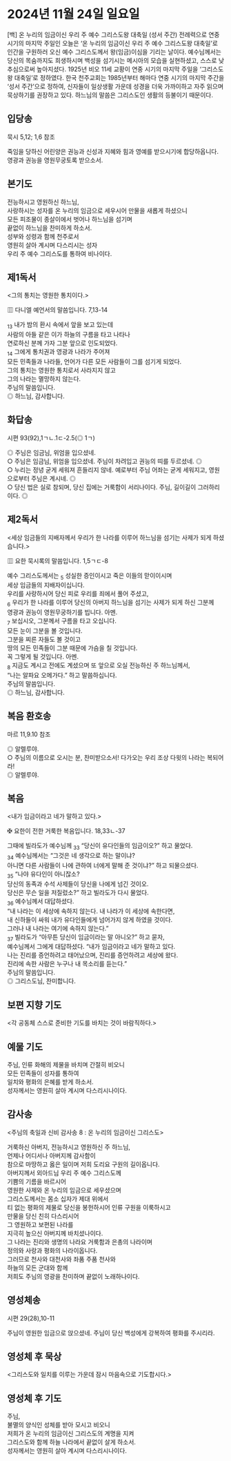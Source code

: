 # 2024년 11월 24일 일요일

[백] 온 누리의 임금이신 우리 주 예수 그리스도왕 대축일 (성서 주간)
전례력으로 연중 시기의 마지막 주일인 오늘은 ‘온 누리의 임금이신 우리 주 예수 그리스도왕 대축일’로 인간을 구원하러 오신 예수 그리스도께서 왕(임금)이심을 기리는 날이다. 예수님께서는 당신의 목숨까지도 희생하시며 백성을 섬기시는 메시아의 모습을 실현하셨고, 스스로 낮추심으로써 높아지셨다. 1925년 비오 11세 교황이 연중 시기의 마지막 주일을 ‘그리스도왕 대축일’로 정하였다.
한국 천주교회는 1985년부터 해마다 연중 시기의 마지막 주간을 ‘성서 주간’으로 정하여, 신자들이 일상생활 가운데 성경을 더욱 가까이하고 자주 읽으며 묵상하기를 권장하고 있다. 하느님의 말씀은 그리스도인 생활의 등불이기 때문이다.


## 입당송

묵시 5,12; 1,6 참조

죽임을 당하신 어린양은 권능과 신성과 지혜와 힘과 영예를 받으시기에 합당하옵니다. 영광과 권능을 영원무궁토록 받으소서.  
  
## 본기도

전능하시고 영원하신 하느님,  
사랑하시는 성자를 온 누리의 임금으로 세우시어 만물을 새롭게 하셨으니  
모든 피조물이 종살이에서 벗어나 하느님을 섬기며  
끝없이 하느님을 찬미하게 하소서.  
성부와 성령과 함께 천주로서  
영원히 살아 계시며 다스리시는 성자  
우리 주 예수 그리스도를 통하여 비나이다.  
  
## 제1독서

<그의 통치는 영원한 통치이다.>

▥ 다니엘 예언서의 말씀입니다. 7,13-14

<sub>13</sub> 내가 밤의 환시 속에서 앞을 보고 있는데  
사람의 아들 같은 이가 하늘의 구름을 타고 나타나  
연로하신 분께 가자 그분 앞으로 인도되었다.  
<sub>14</sub> 그에게 통치권과 영광과 나라가 주어져  
모든 민족들과 나라들, 언어가 다른 모든 사람들이 그를 섬기게 되었다.  
그의 통치는 영원한 통치로서 사라지지 않고  
그의 나라는 멸망하지 않는다.  
주님의 말씀입니다.  
◎ 하느님, 감사합니다.  
  
## 화답송

시편 93(92),1ㄱㄴ.1ㄷ-2.5(◎ 1ㄱ)

◎ 주님은 임금님, 위엄을 입으셨네.  
○ 주님은 임금님, 위엄을 입으셨네. 주님이 차려입고 권능의 띠를 두르셨네. ◎  
○ 누리는 정녕 굳게 세워져 흔들리지 않네. 예로부터 주님 어좌는 굳게 세워지고, 영원으로부터 주님은 계시네. ◎  
○ 당신 법은 실로 참되며, 당신 집에는 거룩함이 서리나이다. 주님, 길이길이 그러하리이다. ◎  
  
## 제2독서

<세상 임금들의 지배자께서 우리가 한 나라를 이루어 하느님을 섬기는 사제가 되게 하셨습니다.>

▥ 요한 묵시록의 말씀입니다. 1,5ㄱㄷ-8

예수 그리스도께서는 <sub>5</sub> 성실한 증인이시고 죽은 이들의 맏이이시며  
세상 임금들의 지배자이십니다.  
우리를 사랑하시어 당신 피로 우리를 죄에서 풀어 주셨고,  
<sub>6</sub> 우리가 한 나라를 이루어 당신의 아버지 하느님을 섬기는 사제가 되게 하신 그분께  
영광과 권능이 영원무궁하기를 빕니다. 아멘.  
<sub>7</sub> 보십시오, 그분께서 구름을 타고 오십니다.  
모든 눈이 그분을 볼 것입니다.  
그분을 찌른 자들도 볼 것이고  
땅의 모든 민족들이 그분 때문에 가슴을 칠 것입니다.  
꼭 그렇게 될 것입니다. 아멘.  
<sub>8</sub> 지금도 계시고 전에도 계셨으며 또 앞으로 오실 전능하신 주 하느님께서,  
“나는 알파요 오메가다.” 하고 말씀하십니다.  
주님의 말씀입니다.  
◎ 하느님, 감사합니다.  
  
## 복음 환호송

마르 11,9.10 참조

◎ 알렐루야.  
○ 주님의 이름으로 오시는 분, 찬미받으소서! 다가오는 우리 조상 다윗의 나라는 복되어라!  
◎ 알렐루야.  
  
## 복음

<내가 임금이라고 네가 말하고 있다.>

✠ 요한이 전한 거룩한 복음입니다. 18,33ㄴ-37

그때에 빌라도가 예수님께 <sub>33</sub> “당신이 유다인들의 임금이오?” 하고 물었다.  
<sub>34</sub> 예수님께서는 “그것은 네 생각으로 하는 말이냐?  
아니면 다른 사람들이 나에 관하여 너에게 말해 준 것이냐?” 하고 되물으셨다.  
<sub>35</sub> “나야 유다인이 아니잖소?  
당신의 동족과 수석 사제들이 당신을 나에게 넘긴 것이오.  
당신은 무슨 일을 저질렀소?” 하고 빌라도가 다시 물었다.  
<sub>36</sub> 예수님께서 대답하셨다.  
“내 나라는 이 세상에 속하지 않는다. 내 나라가 이 세상에 속한다면,  
내 신하들이 싸워 내가 유다인들에게 넘어가지 않게 하였을 것이다.  
그러나 내 나라는 여기에 속하지 않는다.”  
<sub>37</sub> 빌라도가 “아무튼 당신이 임금이라는 말 아니오?” 하고 묻자,  
예수님께서 그에게 대답하셨다. “내가 임금이라고 네가 말하고 있다.  
나는 진리를 증언하려고 태어났으며, 진리를 증언하려고 세상에 왔다.  
진리에 속한 사람은 누구나 내 목소리를 듣는다.”  
주님의 말씀입니다.  
◎ 그리스도님, 찬미합니다.  
  
## 보편 지향 기도

<각 공동체 스스로 준비한 기도를 바치는 것이 바람직하다.>

  
## 예물 기도

주님, 인류 화해의 제물을 바치며 간절히 비오니  
모든 민족들이 성자를 통하여  
일치와 평화의 은혜를 받게 하소서.  
성자께서는 영원히 살아 계시며 다스리시나이다.  
  
## 감사송

<주님의 축일과 신비 감사송 8 : 온 누리의 임금이신 그리스도>

거룩하신 아버지, 전능하시고 영원하신 주 하느님,  
언제나 어디서나 아버지께 감사함이  
참으로 마땅하고 옳은 일이며 저희 도리요 구원의 길이옵니다.  
아버지께서 외아드님 우리 주 예수 그리스도께  
기쁨의 기름을 바르시어  
영원한 사제와 온 누리의 임금으로 세우셨으며  
그리스도께서는 몸소 십자가 제대 위에서  
티 없는 평화의 제물로 당신을 봉헌하시어 인류 구원을 이룩하시고  
만물을 당신 친히 다스리시어  
그 영원하고 보편된 나라를  
지극히 높으신 아버지께 바치셨나이다.  
그 나라는 진리와 생명의 나라요 거룩함과 은총의 나라이며  
정의와 사랑과 평화의 나라이옵니다.  
그러므로 천사와 대천사와 좌품 주품 천사와  
하늘의 모든 군대와 함께  
저희도 주님의 영광을 찬미하며 끝없이 노래하나이다.  
  
## 영성체송

시편 29(28),10-11

주님이 영원한 임금으로 앉으셨네. 주님이 당신 백성에게 강복하여 평화를 주시리라.  
  
## 영성체 후 묵상

<그리스도와 일치를 이루는 가운데 잠시 마음속으로 기도합시다.>  
## 영성체 후 기도

주님,  
불멸의 양식인 성체를 받아 모시고 비오니  
저희가 온 누리의 임금이신 그리스도의 계명을 지켜  
그리스도와 함께 하늘 나라에서 끝없이 살게 하소서.  
성자께서는 영원히 살아 계시며 다스리시나이다.
